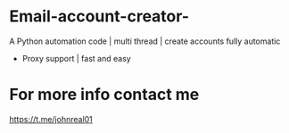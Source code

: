 # Email-account-creator-
A Python automation code | multi thread | create accounts fully automatic

- Proxy support | fast and easy 

# For more info contact me
https://t.me/johnreal01

